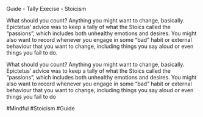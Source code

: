 Guide - Tally Execise - Stoicism

What should you count? Anything you might want to change, basically. Epictetus’ advice was to keep a tally of what the Stoics called the “passions”, which includes both unhealthy emotions and desires. You might also want to record whenever you engage in some “bad” habit or external behaviour that you want to change, including things you say aloud or even things you fail to do.

What should you count? Anything you might want to change, basically. Epictetus’ advice was to keep a tally of what the Stoics called the “passions”, which includes both unhealthy emotions and desires. You might also want to record whenever you engage in some “bad” habit or external behaviour that you want to change, including things you say aloud or even things you fail to do

#Mindful #Stoicism #Guide